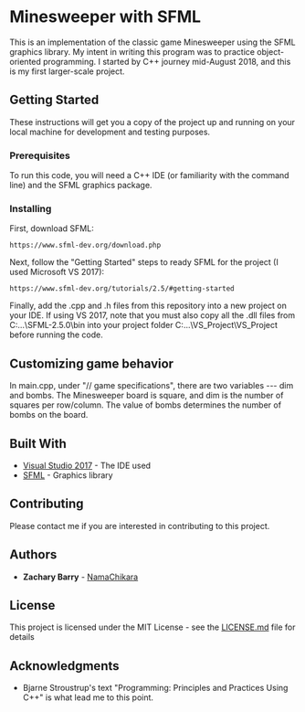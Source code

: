 # Minesweeper with SFML

This is an implementation of the classic game Minesweeper using the SFML graphics library. My intent in writing this program was to practice object-oriented programming. I started by C++ journey mid-August 2018, and this is my first larger-scale project.

## Getting Started

These instructions will get you a copy of the project up and running on your local machine for development and testing purposes.

### Prerequisites

To run this code, you will need a C++ IDE (or familiarity with the command line) and the SFML graphics package.

### Installing

First, download SFML:

```
https://www.sfml-dev.org/download.php
```

Next, follow the "Getting Started" steps to ready SFML for the project (I used Microsoft VS 2017):

```
https://www.sfml-dev.org/tutorials/2.5/#getting-started
```

Finally, add the .cpp and .h files from this repository into a new project on your IDE.  If using VS 2017, note that you must also copy all the .dll files from  C:\...\SFML-2.5.0\bin  into your project folder  C:\...\VS_Project\VS_Project  before running the code.


## Customizing game behavior

In main.cpp, under "// game specifications", there are two variables --- dim and bombs.  The Minesweeper board is square, and dim is the number of squares per row/column.  The value of bombs determines the number of bombs on the board.

## Built With

* [Visual Studio 2017](https://docs.microsoft.com/en-us/visualstudio/) - The IDE used
* [SFML](https://www.sfml-dev.org/) - Graphics library

## Contributing

Please contact me if you are interested in contributing to this project.

## Authors

* **Zachary Barry** - [NamaChikara](https://github.com/NamaChikara)

## License

This project is licensed under the MIT License - see the [LICENSE.md](LICENSE.md) file for details

## Acknowledgments

* Bjarne Stroustrup's text "Programming: Principles and Practices Using C++" is what lead me to this point.
